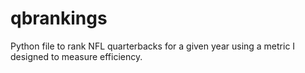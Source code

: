 # qbrankings
Python file to rank NFL quarterbacks for a given year using a metric I designed to measure efficiency.
